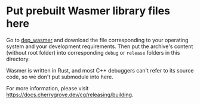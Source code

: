 ﻿# Put prebuilt Wasmer library files here

Go to [dep_wasmer](https://github.com/cherryridge/dep_wasmer/releases) and download the file corresponding to your operating system and your development requirements. Then put the archive's content (without root folder) into corresponding `debug` or `release` folders in this directory.

Wasmer is written in Rust, and most C++ debuggers can't refer to its source code, so we don't put submodule into here.

For more information, please visit https://docs.cherrygrove.dev/cg/releasing/building.